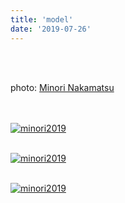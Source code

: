 ```yaml
---
title: 'model'
date: '2019-07-26'
---
```

<br>
<br>

photo: [Minori Nakamatsu](https://www.instagram.com/ironim_31)
<br>
<br>
<br>

[![minori2019](/images/minori2019/minori2019_1.jpg)](https://www.instagram.com/pokaryosy)
<br>
<br>

[![minori2019](/images/minori2019/minori2019_2.jpg)](https://www.instagram.com/pokaryosy)
<br>
<br>

[![minori2019](/images/minori2019/minori2019_3.jpg)](https://www.instagram.com/pokaryosy)
<br>
<br>




<br>
<br>
<!-- 
#h1
##h2
###h3
####h4
#####h5
######h6
- brabra is list
**bold text**
_Italic_ or *Italic*

-->

<center>
© 2021 YOSY POKARI
</center>
<br>